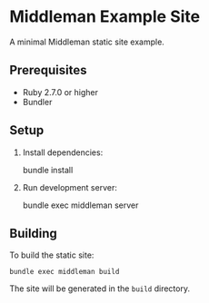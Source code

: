 # Middleman Example Site

A minimal Middleman static site example.

## Prerequisites

- Ruby 2.7.0 or higher
- Bundler

## Setup

1. Install dependencies:

    bundle install

2. Run development server:

    bundle exec middleman server

## Building

To build the static site:

    bundle exec middleman build

The site will be generated in the `build` directory.